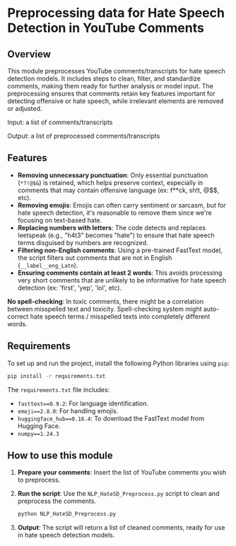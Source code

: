 ﻿# Preprocessing data for Hate Speech Detection in YouTube Comments

## Overview

This module preprocesses YouTube comments/transcripts for hate speech detection models. It includes steps to clean, filter, and standardize comments, making them ready for further analysis or model input. The preprocessing ensures that comments retain key features important for detecting offensive or hate speech, while irrelevant elements are removed or adjusted.

Input: a list of comments/transcripts

Output: a list of preprocessed comments/transcripts

## Features

-   **Removing unnecessary punctuation**: Only essential punctuation (`*?!@$&`) is retained, which helps preserve context, especially in comments that may contain offensive language (ex: f**ck, sh!t, @$$, etc).
-   **Removing emojis**: Emojis can often carry sentiment or sarcasm, but for hate speech detection, it's reasonable to remove them since we're focusing on text-based hate.
-   **Replacing numbers with letters**: The code detects and replaces leetspeak (e.g., "h4t3" becomes "hate") to ensure that hate speech terms disguised by numbers are recognized.
-   **Filtering non-English comments**: Using a pre-trained FastText model, the script filters out comments that are not in English (`__label__eng_Latn`).
-   **Ensuring comments contain at least 2 words**: This avoids processing very short comments that are unlikely to be informative for hate speech detection (ex: 'first', 'yep', 'lol', etc).

**No spell-checking**: In toxic comments, there might be a correlation between misspelled text and toxicity. Spell-checking system might auto-correct hate speech terms / misspelled texts into completely different words.

## Requirements

To set up and run the project, install the following Python libraries using `pip`:

```bash
pip install -r requirements.txt
```

The `requirements.txt` file includes:

-   `fasttext==0.9.2`: For language identification.
-   `emoji==2.8.0`: For handling emojis.
-   `huggingface_hub==0.16.4`: To download the FastText model from Hugging Face.
-   `numpy==1.24.3`

## How to use this module

1. **Prepare your comments**: Insert the list of YouTube comments you wish to preprocess.

2. **Run the script**: Use the `NLP_HateSD_Preprocess.py` script to clean and preprocess the comments.

    ```bash
    python NLP_HateSD_Preprocess.py
    ```
    
3. **Output**: The script will return a list of cleaned comments, ready for use in hate speech detection models.
